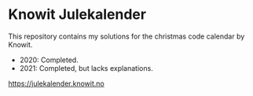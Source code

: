 # Knowit Julekalender

This repository contains my solutions for the christmas code calendar by Knowit.

- 2020: Completed.
- 2021: Completed, but lacks explanations.

https://julekalender.knowit.no

